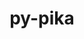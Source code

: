 ---
title: "py-pika"
layout: cache
categories: [package, develop]
meta: {"versions": ["0.13.0"], "compilers": ["gcc@=11.4.0", "gcc@=9.4.0", "oneapi@=2023.2.0", "oneapi@=2023.2.1"], "oss": ["ubuntu20.04"], "platforms": ["linux"], "targets": ["aarch64", "neoverse_v1", "ppc64le", "x86_64_v3"], "stacks": ["e4s", "e4s-arm", "e4s-neoverse_v1", "e4s-oneapi", "e4s-power", "root"], "num_specs": 30, "num_specs_by_stack": {"e4s-arm": 6, "root": 30, "e4s-neoverse_v1": 3, "e4s-power": 7, "e4s": 7, "e4s-oneapi": 7}}
spec_details: [{"hash": "w73jvegjojtkyspkaxdmvqax6jospfjw", "compiler": "gcc@=11.4.0", "versions": ["0.13.0"], "os": "ubuntu20.04", "platform": "linux", "target": "aarch64", "variants": ["build_system=python_pip", "~gevent", "~tornado", "~twisted"], "stacks": ["e4s-arm", "root"], "size": "-", "tarball": "https://binaries.spack.io/develop/build_cache/linux-ubuntu20.04-aarch64/gcc-11.4.0/py-pika-0.13.0/linux-ubuntu20.04-aarch64-gcc-11.4.0-py-pika-0.13.0-w73jvegjojtkyspkaxdmvqax6jospfjw.spack"}, {"hash": "4f7i7gpcdmaujg3c6eybn3lcd6zdepq2", "compiler": "gcc@=11.4.0", "versions": ["0.13.0"], "os": "ubuntu20.04", "platform": "linux", "target": "aarch64", "variants": ["build_system=python_pip", "~gevent", "~tornado", "~twisted"], "stacks": ["e4s-arm", "root"], "size": "-", "tarball": "https://binaries.spack.io/develop/build_cache/linux-ubuntu20.04-aarch64/gcc-11.4.0/py-pika-0.13.0/linux-ubuntu20.04-aarch64-gcc-11.4.0-py-pika-0.13.0-4f7i7gpcdmaujg3c6eybn3lcd6zdepq2.spack"}, {"hash": "y4aw3yocf2f2traqpzbq43xo5pfqxxls", "compiler": "gcc@=11.4.0", "versions": ["0.13.0"], "os": "ubuntu20.04", "platform": "linux", "target": "aarch64", "variants": ["build_system=python_pip", "~gevent", "~tornado", "~twisted"], "stacks": ["e4s-arm", "root"], "size": "-", "tarball": "https://binaries.spack.io/develop/build_cache/linux-ubuntu20.04-aarch64/gcc-11.4.0/py-pika-0.13.0/linux-ubuntu20.04-aarch64-gcc-11.4.0-py-pika-0.13.0-y4aw3yocf2f2traqpzbq43xo5pfqxxls.spack"}, {"hash": "bjhfkm7va6tckvs5ekaenixdijkv5pl2", "compiler": "gcc@=11.4.0", "versions": ["0.13.0"], "os": "ubuntu20.04", "platform": "linux", "target": "aarch64", "variants": ["build_system=python_pip", "~gevent", "~tornado", "~twisted"], "stacks": ["e4s-arm", "root"], "size": "-", "tarball": "https://binaries.spack.io/develop/build_cache/linux-ubuntu20.04-aarch64/gcc-11.4.0/py-pika-0.13.0/linux-ubuntu20.04-aarch64-gcc-11.4.0-py-pika-0.13.0-bjhfkm7va6tckvs5ekaenixdijkv5pl2.spack"}, {"hash": "dje6uayky4wcrbdhsq7itrxxf2nqqcqr", "compiler": "gcc@=11.4.0", "versions": ["0.13.0"], "os": "ubuntu20.04", "platform": "linux", "target": "aarch64", "variants": ["build_system=python_pip", "~gevent", "~tornado", "~twisted"], "stacks": ["e4s-arm", "root"], "size": "-", "tarball": "https://binaries.spack.io/develop/build_cache/linux-ubuntu20.04-aarch64/gcc-11.4.0/py-pika-0.13.0/linux-ubuntu20.04-aarch64-gcc-11.4.0-py-pika-0.13.0-dje6uayky4wcrbdhsq7itrxxf2nqqcqr.spack"}, {"hash": "gphnduag7yggmxyumahc26fg6safc7il", "compiler": "gcc@=11.4.0", "versions": ["0.13.0"], "os": "ubuntu20.04", "platform": "linux", "target": "aarch64", "variants": ["build_system=python_pip", "~gevent", "~tornado", "~twisted"], "stacks": ["e4s-arm", "root"], "size": "-", "tarball": "https://binaries.spack.io/develop/build_cache/linux-ubuntu20.04-aarch64/gcc-11.4.0/py-pika-0.13.0/linux-ubuntu20.04-aarch64-gcc-11.4.0-py-pika-0.13.0-gphnduag7yggmxyumahc26fg6safc7il.spack"}, {"hash": "adcei5gsbmb6fux5ktjrggu5lunow3hn", "compiler": "gcc@=11.4.0", "versions": ["0.13.0"], "os": "ubuntu20.04", "platform": "linux", "target": "neoverse_v1", "variants": ["build_system=python_pip", "~gevent", "~tornado", "~twisted"], "stacks": ["e4s-neoverse_v1", "root"], "size": "-", "tarball": "https://binaries.spack.io/develop/build_cache/linux-ubuntu20.04-neoverse_v1/gcc-11.4.0/py-pika-0.13.0/linux-ubuntu20.04-neoverse_v1-gcc-11.4.0-py-pika-0.13.0-adcei5gsbmb6fux5ktjrggu5lunow3hn.spack"}, {"hash": "qvhmg6dueuxudklxalydyqmkrqf5q3we", "compiler": "gcc@=11.4.0", "versions": ["0.13.0"], "os": "ubuntu20.04", "platform": "linux", "target": "neoverse_v1", "variants": ["build_system=python_pip", "~gevent", "~tornado", "~twisted"], "stacks": ["e4s-neoverse_v1", "root"], "size": "-", "tarball": "https://binaries.spack.io/develop/build_cache/linux-ubuntu20.04-neoverse_v1/gcc-11.4.0/py-pika-0.13.0/linux-ubuntu20.04-neoverse_v1-gcc-11.4.0-py-pika-0.13.0-qvhmg6dueuxudklxalydyqmkrqf5q3we.spack"}, {"hash": "wmn5fp5glpugl5e2kyg6ifuki6qa25aj", "compiler": "gcc@=11.4.0", "versions": ["0.13.0"], "os": "ubuntu20.04", "platform": "linux", "target": "neoverse_v1", "variants": ["build_system=python_pip", "~gevent", "~tornado", "~twisted"], "stacks": ["e4s-neoverse_v1", "root"], "size": "-", "tarball": "https://binaries.spack.io/develop/build_cache/linux-ubuntu20.04-neoverse_v1/gcc-11.4.0/py-pika-0.13.0/linux-ubuntu20.04-neoverse_v1-gcc-11.4.0-py-pika-0.13.0-wmn5fp5glpugl5e2kyg6ifuki6qa25aj.spack"}, {"hash": "uc67pi4oechabng4iz6ep5c3rx4twes5", "compiler": "gcc@=9.4.0", "versions": ["0.13.0"], "os": "ubuntu20.04", "platform": "linux", "target": "ppc64le", "variants": ["build_system=python_pip", "~gevent", "~tornado", "~twisted"], "stacks": ["e4s-power", "root"], "size": "-", "tarball": "https://binaries.spack.io/develop/build_cache/linux-ubuntu20.04-ppc64le/gcc-9.4.0/py-pika-0.13.0/linux-ubuntu20.04-ppc64le-gcc-9.4.0-py-pika-0.13.0-uc67pi4oechabng4iz6ep5c3rx4twes5.spack"}, {"hash": "yj3gbdt4wtdsuzhqkki4yxz3bpb34ziq", "compiler": "gcc@=9.4.0", "versions": ["0.13.0"], "os": "ubuntu20.04", "platform": "linux", "target": "ppc64le", "variants": ["build_system=python_pip", "~gevent", "~tornado", "~twisted"], "stacks": ["e4s-power", "root"], "size": "-", "tarball": "https://binaries.spack.io/develop/build_cache/linux-ubuntu20.04-ppc64le/gcc-9.4.0/py-pika-0.13.0/linux-ubuntu20.04-ppc64le-gcc-9.4.0-py-pika-0.13.0-yj3gbdt4wtdsuzhqkki4yxz3bpb34ziq.spack"}, {"hash": "ydxp6e23fdmgemeoa2m3outhlvi7qit4", "compiler": "gcc@=9.4.0", "versions": ["0.13.0"], "os": "ubuntu20.04", "platform": "linux", "target": "ppc64le", "variants": ["build_system=python_pip", "~gevent", "~tornado", "~twisted"], "stacks": ["e4s-power", "root"], "size": "-", "tarball": "https://binaries.spack.io/develop/build_cache/linux-ubuntu20.04-ppc64le/gcc-9.4.0/py-pika-0.13.0/linux-ubuntu20.04-ppc64le-gcc-9.4.0-py-pika-0.13.0-ydxp6e23fdmgemeoa2m3outhlvi7qit4.spack"}, {"hash": "26ccf4gpdytsiczulyo5kkjde46rsaoy", "compiler": "gcc@=9.4.0", "versions": ["0.13.0"], "os": "ubuntu20.04", "platform": "linux", "target": "ppc64le", "variants": ["build_system=python_pip", "~gevent", "~tornado", "~twisted"], "stacks": ["e4s-power", "root"], "size": "-", "tarball": "https://binaries.spack.io/develop/build_cache/linux-ubuntu20.04-ppc64le/gcc-9.4.0/py-pika-0.13.0/linux-ubuntu20.04-ppc64le-gcc-9.4.0-py-pika-0.13.0-26ccf4gpdytsiczulyo5kkjde46rsaoy.spack"}, {"hash": "n2speeeqwq5ts5xnqq5giz5awqxlv47u", "compiler": "gcc@=9.4.0", "versions": ["0.13.0"], "os": "ubuntu20.04", "platform": "linux", "target": "ppc64le", "variants": ["build_system=python_pip", "~gevent", "~tornado", "~twisted"], "stacks": ["e4s-power", "root"], "size": "-", "tarball": "https://binaries.spack.io/develop/build_cache/linux-ubuntu20.04-ppc64le/gcc-9.4.0/py-pika-0.13.0/linux-ubuntu20.04-ppc64le-gcc-9.4.0-py-pika-0.13.0-n2speeeqwq5ts5xnqq5giz5awqxlv47u.spack"}, {"hash": "siqzfyjl2tfb6srfjwucnhdqjunirfee", "compiler": "gcc@=9.4.0", "versions": ["0.13.0"], "os": "ubuntu20.04", "platform": "linux", "target": "ppc64le", "variants": ["build_system=python_pip", "~gevent", "~tornado", "~twisted"], "stacks": ["e4s-power", "root"], "size": "-", "tarball": "https://binaries.spack.io/develop/build_cache/linux-ubuntu20.04-ppc64le/gcc-9.4.0/py-pika-0.13.0/linux-ubuntu20.04-ppc64le-gcc-9.4.0-py-pika-0.13.0-siqzfyjl2tfb6srfjwucnhdqjunirfee.spack"}, {"hash": "uhgvwd5kwxd3xencaazxmulne33tdrl4", "compiler": "gcc@=9.4.0", "versions": ["0.13.0"], "os": "ubuntu20.04", "platform": "linux", "target": "ppc64le", "variants": ["build_system=python_pip", "~gevent", "~tornado", "~twisted"], "stacks": ["e4s-power", "root"], "size": "-", "tarball": "https://binaries.spack.io/develop/build_cache/linux-ubuntu20.04-ppc64le/gcc-9.4.0/py-pika-0.13.0/linux-ubuntu20.04-ppc64le-gcc-9.4.0-py-pika-0.13.0-uhgvwd5kwxd3xencaazxmulne33tdrl4.spack"}, {"hash": "txban4mavd3qow76hgwqbimg6yfj76e2", "compiler": "gcc@=11.4.0", "versions": ["0.13.0"], "os": "ubuntu20.04", "platform": "linux", "target": "x86_64_v3", "variants": ["build_system=python_pip", "~gevent", "~tornado", "~twisted"], "stacks": ["root", "e4s"], "size": "-", "tarball": "https://binaries.spack.io/develop/build_cache/linux-ubuntu20.04-x86_64_v3/gcc-11.4.0/py-pika-0.13.0/linux-ubuntu20.04-x86_64_v3-gcc-11.4.0-py-pika-0.13.0-txban4mavd3qow76hgwqbimg6yfj76e2.spack"}, {"hash": "rraz4oubjhn7jlxgsavko7527u6uuvzn", "compiler": "gcc@=11.4.0", "versions": ["0.13.0"], "os": "ubuntu20.04", "platform": "linux", "target": "x86_64_v3", "variants": ["build_system=python_pip", "~gevent", "~tornado", "~twisted"], "stacks": ["root", "e4s"], "size": "-", "tarball": "https://binaries.spack.io/develop/build_cache/linux-ubuntu20.04-x86_64_v3/gcc-11.4.0/py-pika-0.13.0/linux-ubuntu20.04-x86_64_v3-gcc-11.4.0-py-pika-0.13.0-rraz4oubjhn7jlxgsavko7527u6uuvzn.spack"}, {"hash": "g24yej3ebyawzntwb2wn5ix2myhixpg6", "compiler": "gcc@=11.4.0", "versions": ["0.13.0"], "os": "ubuntu20.04", "platform": "linux", "target": "x86_64_v3", "variants": ["build_system=python_pip", "~gevent", "~tornado", "~twisted"], "stacks": ["root", "e4s"], "size": "-", "tarball": "https://binaries.spack.io/develop/build_cache/linux-ubuntu20.04-x86_64_v3/gcc-11.4.0/py-pika-0.13.0/linux-ubuntu20.04-x86_64_v3-gcc-11.4.0-py-pika-0.13.0-g24yej3ebyawzntwb2wn5ix2myhixpg6.spack"}, {"hash": "cbxxblfmplgqo7vx2vsrucfm537dg7wr", "compiler": "gcc@=11.4.0", "versions": ["0.13.0"], "os": "ubuntu20.04", "platform": "linux", "target": "x86_64_v3", "variants": ["build_system=python_pip", "~gevent", "~tornado", "~twisted"], "stacks": ["root", "e4s"], "size": "-", "tarball": "https://binaries.spack.io/develop/build_cache/linux-ubuntu20.04-x86_64_v3/gcc-11.4.0/py-pika-0.13.0/linux-ubuntu20.04-x86_64_v3-gcc-11.4.0-py-pika-0.13.0-cbxxblfmplgqo7vx2vsrucfm537dg7wr.spack"}, {"hash": "mll65eqx2mem4u77xeqlqrlsues4dhsk", "compiler": "gcc@=11.4.0", "versions": ["0.13.0"], "os": "ubuntu20.04", "platform": "linux", "target": "x86_64_v3", "variants": ["build_system=python_pip", "~gevent", "~tornado", "~twisted"], "stacks": ["root", "e4s"], "size": "-", "tarball": "https://binaries.spack.io/develop/build_cache/linux-ubuntu20.04-x86_64_v3/gcc-11.4.0/py-pika-0.13.0/linux-ubuntu20.04-x86_64_v3-gcc-11.4.0-py-pika-0.13.0-mll65eqx2mem4u77xeqlqrlsues4dhsk.spack"}, {"hash": "6fqmw4mosigewmmbxxy2vte2mbqkbhlt", "compiler": "gcc@=11.4.0", "versions": ["0.13.0"], "os": "ubuntu20.04", "platform": "linux", "target": "x86_64_v3", "variants": ["build_system=python_pip", "~gevent", "~tornado", "~twisted"], "stacks": ["root", "e4s"], "size": "-", "tarball": "https://binaries.spack.io/develop/build_cache/linux-ubuntu20.04-x86_64_v3/gcc-11.4.0/py-pika-0.13.0/linux-ubuntu20.04-x86_64_v3-gcc-11.4.0-py-pika-0.13.0-6fqmw4mosigewmmbxxy2vte2mbqkbhlt.spack"}, {"hash": "ic35twm7bhgb6yw37oux6sa437bxp6zc", "compiler": "gcc@=11.4.0", "versions": ["0.13.0"], "os": "ubuntu20.04", "platform": "linux", "target": "x86_64_v3", "variants": ["build_system=python_pip", "~gevent", "~tornado", "~twisted"], "stacks": ["root", "e4s"], "size": "-", "tarball": "https://binaries.spack.io/develop/build_cache/linux-ubuntu20.04-x86_64_v3/gcc-11.4.0/py-pika-0.13.0/linux-ubuntu20.04-x86_64_v3-gcc-11.4.0-py-pika-0.13.0-ic35twm7bhgb6yw37oux6sa437bxp6zc.spack"}, {"hash": "hplaq4dnjlcmmj2q6ophdsbarsojsgns", "compiler": "oneapi@=2023.2.0", "versions": ["0.13.0"], "os": "ubuntu20.04", "platform": "linux", "target": "x86_64_v3", "variants": ["build_system=python_pip", "~gevent", "~tornado", "~twisted"], "stacks": ["root", "e4s-oneapi"], "size": "-", "tarball": "https://binaries.spack.io/develop/build_cache/linux-ubuntu20.04-x86_64_v3/oneapi-2023.2.0/py-pika-0.13.0/linux-ubuntu20.04-x86_64_v3-oneapi-2023.2.0-py-pika-0.13.0-hplaq4dnjlcmmj2q6ophdsbarsojsgns.spack"}, {"hash": "bsqfvtrq3kxn64tgeg6vvrwa434qi2kf", "compiler": "oneapi@=2023.2.1", "versions": ["0.13.0"], "os": "ubuntu20.04", "platform": "linux", "target": "x86_64_v3", "variants": ["build_system=python_pip", "~gevent", "~tornado", "~twisted"], "stacks": ["root", "e4s-oneapi"], "size": "-", "tarball": "https://binaries.spack.io/develop/build_cache/linux-ubuntu20.04-x86_64_v3/oneapi-2023.2.1/py-pika-0.13.0/linux-ubuntu20.04-x86_64_v3-oneapi-2023.2.1-py-pika-0.13.0-bsqfvtrq3kxn64tgeg6vvrwa434qi2kf.spack"}, {"hash": "y3qdoyiqx2sucxqalykdjwijvtin7wiz", "compiler": "oneapi@=2023.2.1", "versions": ["0.13.0"], "os": "ubuntu20.04", "platform": "linux", "target": "x86_64_v3", "variants": ["build_system=python_pip", "~gevent", "~tornado", "~twisted"], "stacks": ["root", "e4s-oneapi"], "size": "-", "tarball": "https://binaries.spack.io/develop/build_cache/linux-ubuntu20.04-x86_64_v3/oneapi-2023.2.1/py-pika-0.13.0/linux-ubuntu20.04-x86_64_v3-oneapi-2023.2.1-py-pika-0.13.0-y3qdoyiqx2sucxqalykdjwijvtin7wiz.spack"}, {"hash": "6h6575x2xc523pqowtg4776f6kfm45qb", "compiler": "oneapi@=2023.2.1", "versions": ["0.13.0"], "os": "ubuntu20.04", "platform": "linux", "target": "x86_64_v3", "variants": ["build_system=python_pip", "~gevent", "~tornado", "~twisted"], "stacks": ["root", "e4s-oneapi"], "size": "-", "tarball": "https://binaries.spack.io/develop/build_cache/linux-ubuntu20.04-x86_64_v3/oneapi-2023.2.1/py-pika-0.13.0/linux-ubuntu20.04-x86_64_v3-oneapi-2023.2.1-py-pika-0.13.0-6h6575x2xc523pqowtg4776f6kfm45qb.spack"}, {"hash": "robk44gpcjrkisgyjnf4oomlr4ypk7pm", "compiler": "oneapi@=2023.2.1", "versions": ["0.13.0"], "os": "ubuntu20.04", "platform": "linux", "target": "x86_64_v3", "variants": ["build_system=python_pip", "~gevent", "~tornado", "~twisted"], "stacks": ["root", "e4s-oneapi"], "size": "-", "tarball": "https://binaries.spack.io/develop/build_cache/linux-ubuntu20.04-x86_64_v3/oneapi-2023.2.1/py-pika-0.13.0/linux-ubuntu20.04-x86_64_v3-oneapi-2023.2.1-py-pika-0.13.0-robk44gpcjrkisgyjnf4oomlr4ypk7pm.spack"}, {"hash": "gopo3ahykdhpzgioejp7wzmra3e232bq", "compiler": "oneapi@=2023.2.1", "versions": ["0.13.0"], "os": "ubuntu20.04", "platform": "linux", "target": "x86_64_v3", "variants": ["build_system=python_pip", "~gevent", "~tornado", "~twisted"], "stacks": ["root", "e4s-oneapi"], "size": "-", "tarball": "https://binaries.spack.io/develop/build_cache/linux-ubuntu20.04-x86_64_v3/oneapi-2023.2.1/py-pika-0.13.0/linux-ubuntu20.04-x86_64_v3-oneapi-2023.2.1-py-pika-0.13.0-gopo3ahykdhpzgioejp7wzmra3e232bq.spack"}, {"hash": "q3xkoarv22ywjetshabgn3axajanr7uk", "compiler": "oneapi@=2023.2.1", "versions": ["0.13.0"], "os": "ubuntu20.04", "platform": "linux", "target": "x86_64_v3", "variants": ["build_system=python_pip", "~gevent", "~tornado", "~twisted"], "stacks": ["root", "e4s-oneapi"], "size": "-", "tarball": "https://binaries.spack.io/develop/build_cache/linux-ubuntu20.04-x86_64_v3/oneapi-2023.2.1/py-pika-0.13.0/linux-ubuntu20.04-x86_64_v3-oneapi-2023.2.1-py-pika-0.13.0-q3xkoarv22ywjetshabgn3axajanr7uk.spack"}]
---